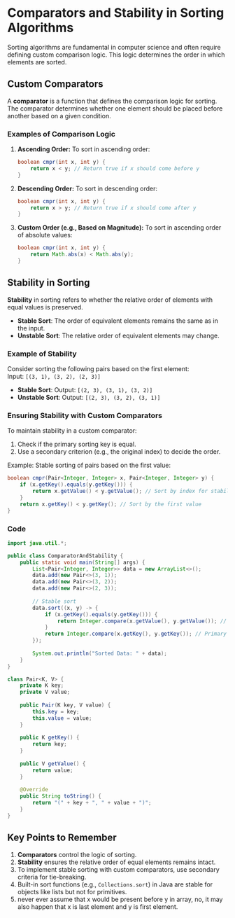 # Comparators and Stability in Sorting Algorithms
Sorting algorithms are fundamental in computer science and often require defining custom comparison logic. This logic determines the order in which elements are sorted.

## Custom Comparators
A **comparator** is a function that defines the comparison logic for sorting. The comparator determines whether one element should be placed before another based on a given condition.

### Examples of Comparison Logic
1. **Ascending Order:** To sort in ascending order:
   ```java
   boolean cmpr(int x, int y) {
       return x < y; // Return true if x should come before y
   }
   ```

2. **Descending Order:** To sort in descending order:
   ```java
   boolean cmpr(int x, int y) {
       return x > y; // Return true if x should come after y
   }
   ```

3. **Custom Order (e.g., Based on Magnitude):** To sort in ascending order of absolute values:
   ```java
   boolean cmpr(int x, int y) {
       return Math.abs(x) < Math.abs(y);
   }
   ```

## Stability in Sorting
**Stability** in sorting refers to whether the relative order of elements with equal values is preserved.
- **Stable Sort**: The order of equivalent elements remains the same as in the input.
- **Unstable Sort**: The relative order of equivalent elements may change.

### Example of Stability
Consider sorting the following pairs based on the first element:  
Input: `[(3, 1), (3, 2), (2, 3)]`
- **Stable Sort**: Output: `[(2, 3), (3, 1), (3, 2)]`
- **Unstable Sort**: Output: `[(2, 3), (3, 2), (3, 1)]`

### Ensuring Stability with Custom Comparators
To maintain stability in a custom comparator:
1. Check if the primary sorting key is equal.
2. Use a secondary criterion (e.g., the original index) to decide the order.

Example: Stable sorting of pairs based on the first value:
```java
boolean cmpr(Pair<Integer, Integer> x, Pair<Integer, Integer> y) {
    if (x.getKey().equals(y.getKey())) {
        return x.getValue() < y.getValue(); // Sort by index for stability
    }
    return x.getKey() < y.getKey(); // Sort by the first value
}
```

### Code
```java
import java.util.*;

public class ComparatorAndStability {
    public static void main(String[] args) {
        List<Pair<Integer, Integer>> data = new ArrayList<>();
        data.add(new Pair<>(3, 1));
        data.add(new Pair<>(3, 2));
        data.add(new Pair<>(2, 3));
        
        // Stable sort
        data.sort((x, y) -> {
            if (x.getKey().equals(y.getKey())) {
                return Integer.compare(x.getValue(), y.getValue()); // Secondary sorting by index
            }
            return Integer.compare(x.getKey(), y.getKey()); // Primary sorting by first value
        });
        
        System.out.println("Sorted Data: " + data);
    }
}

class Pair<K, V> {
    private K key;
    private V value;
    
    public Pair(K key, V value) {
        this.key = key;
        this.value = value;
    }
    
    public K getKey() {
        return key;
    }
    
    public V getValue() {
        return value;
    }
    
    @Override
    public String toString() {
        return "(" + key + ", " + value + ")";
    }
}
```

## Key Points to Remember
1. **Comparators** control the logic of sorting.
2. **Stability** ensures the relative order of equal elements remains intact.
3. To implement stable sorting with custom comparators, use secondary criteria for tie-breaking.
4. Built-in sort functions (e.g., `Collections.sort`) in Java are stable for objects like lists but not for primitives.
5. never ever assume that x would be present before y in array, no, it may also happen that x is last element and y is first element.
